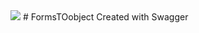 <img src='https://github.com/CoreAnujDixit/FormsTOobject/assets/93566696/c86f06d8-b94e-4346-833d-79c896f64a02'/>
# FormsTOobject
Created with Swagger
